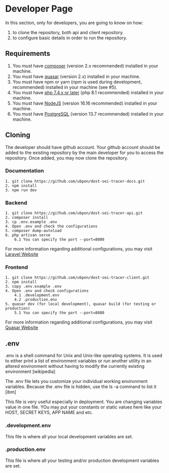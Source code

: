 # Developer Page

In this section, only for developers, you are going to know on how:

1. to clone the repository, both api and client repository.
2. to configure basic details in order to run the repository.

## Requirements
1. You must have [composer](https://getcomposer.org/) (version 2.x recommended) installed in your machine.
2. You must have [quasar](https://quasar.dev) (version 2.x) installed in your machine.
3. You must have npm or yarn (npm is used during development, recommended) installed in your machine (see #5).
4. You must have [php 7.4.x or later](https://www.php.net/) (php 8.1 recommended) installed in your machine.
5. You must have [NodeJS](https://nodejs.org/en/) (version 16.16 recommended) installed in your machine.
6. You must have [PostgreSQL](https://www.postgresql.org/) (version 13.7 recommended) installed in your machine.

## Cloning

The developer should have github account. Your github account should be added to the existing repository by the main developer for you to access the repository. Once added, you may now clone the repository.

### Documentation
```
1. git clone https://github.com/ubpon/dost-sei-tracer-docs.git
2. npm install
3. npm run dev
```
### Backend
```
1. git clone https://github.com/ubpon/dost-sei-tracer-api.git
2. composer install 
3. cp .env.example .env
4. Open .env and check the configurations
5. composer dump-autoload
6. php artisan serve
    6.1 You can specify the port --port=8000
```
For more information regarding additional configurations, you may visit [Laravel Website ](https://laravel.com)

### Frontend
```
1. git clone https://github.com/ubpon/dost-sei-tracer-client.git
2. npm install
3. copy .env.example .env
4. Open .env and check configurations
    4.1 .development.env
    4.2 .production.env
5. quasar dev (for local development), quasar build (for testing or production)
    5.1 You can specify the port --port=8080
```
For more information regarding additional configurations, you may visit [Quasar Website ](https://quasar.dev/)
## .env

.env is a shell command for Unix and Unix-like operating systems. It is used to either print a list of environment variables or run another utility in an altered environment without having to modify the currently existing environment [wikipedia]

The .env file lets you customize your individual working environment variables. Because the .env file is hidden, use the ls -a command to list it [ibm]

This file is very useful especially in deployment. You are changing variables value in one file. YOu may put your constants or static values here like your HOST, SECRET KEYS, APP NAME and etc.

### .development.env
This file is where all your local development variables are set.

### .production.env
This file is where all your testing and/or production development variables are set.